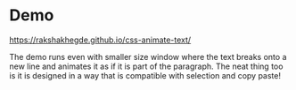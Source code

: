 # Demo
https://rakshakhegde.github.io/css-animate-text/

The demo runs even with smaller size window where the text breaks onto a new line and animates it as if it is part of the paragraph.
The neat thing too is it is designed in a way that is compatible with selection and copy paste!